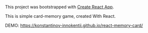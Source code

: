 This project was bootstrapped with [Create React App](https://github.com/facebook/create-react-app).

This is simple card-memory game, created With React.

DEMO: https://konstantinov-innokentii.github.io/react-memory-card/
